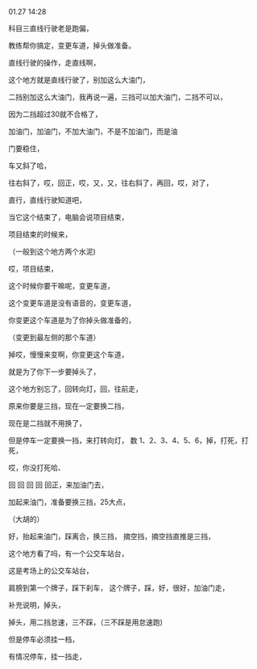 01.27 14:28

科目三直线行驶老是跑偏，

教练帮你搞定，变更车道，掉头做准备。


直线行驶的操作，走直线啊，

这个地方就是直线行驶了，别加这么大油门，

二挡别加这么大油门，我再说一遍，三挡可以加大油门，二挡不可以，

因为二挡超过30就不合格了，

加油门，加油门，不加大油门，不是不加油门，而是油

门要稳住，

车又斜了哈，

往右斜了，哎，回正，哎，又，又，往右斜了，再回，哎，对了，

直行，直线行驶知道吧，

当它这个结束了，电脑会说项目结束，

项目结束的时候来，

（一般到这个地方两个水泥)

哎，项目结束，

这个时候你要干嘛呢，变更车道，

这个变更车道是没有语音的，变更车道，

你变更这个车道是为了你掉头做准备的，

（变更到最左侧的那个车道）

掉哎，慢慢来变啊，你变更这个车道，

就是为了你下一步要掉头了，

这个地方别忘了，回转向灯，回，往前走，

原来你要是三挡，现在一定要换二挡，

现在是二挡就不用换了，

但是停车一定要换一挡，来打转向灯，
数
1、2、3、4、5、6，掉，打死，打死，

哎，你没打死哈、

回 回 回 回  回正，来加油门去，

加起来油门，准备要换三挡，25大点，

（大胡的）

好，抬起来油门，踩离合，换三挡，
摘空挡，摘空挡直推是三挡，

这个地方看了吗，有一个公交车站台，

这是考场上的公交车站台，

肩膀到第一个牌子，踩下刹车，
这个牌子，踩，好，很好，加油门走，


补充说明，掉头，

掉头，用二挡怠速，三不踩，（三不踩是用怠速跑)

但是停车必须挂一档，

有情况停车，挂一挡走，












